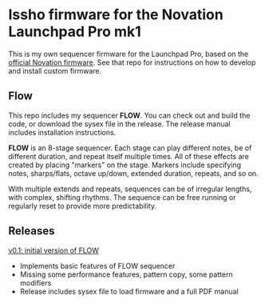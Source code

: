 
# Issho firmware for the Novation Launchpad Pro mk1

This is my own sequencer firmware for the Launchpad Pro, based on the 
[official Novation firmware](https://github.com/dvhdr/launchpad-pro). See that repo
for instructions on how to develop and install custom firmware.

## Flow

This repo includes my sequencer **FLOW**. You can check out and build the code, or
download the sysex file in the release. The release manual includes installation instructions.

**FLOW** is an 8-stage sequencer. Each stage can play different notes, be of different duration, and repeat itself multiple times. All of these effects are created by placing "markers" on the stage. Markers include specifying notes, sharps/flats, octave up/down, extended duration, repeats, and so on.

With multiple extends and repeats, sequences can be of irregular lengths, with complex, shifting rhythms. The sequence can be free running or regularly reset to provide more predictability.

## Releases

[v0.1: initial version of FLOW](https://github.com/perkowitz/issho-launchpad-firmware/releases/tag/v0.1)
- Implements basic features of FLOW sequencer
- Missing some performance features, pattern copy, some pattern modifiers
- Release includes sysex file to load firmware and a full PDF manual

